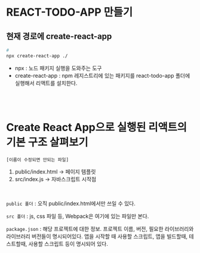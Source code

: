 # REACT-TODO-APP 만들기

## 현재 경로에 create-react-app
```sh
# 
npx create-react-app ./
```
* npx : 노드 패키지 실행을 도와주는 도구
* create-react-app : npm 레지스트리에 있는 패키지를 react-todo-app 폴더에 실행해서 리액트를 설치한다.


<br><br>

# Create React App으로 실행된 리액트의 기본 구조 살펴보기

`[이름이 수정되면 안되는 파일]`
1. public/index.html -> 페이지 템플릿
2. src/index.js -> 자바스크립트 시작점

<br>

`public 폴더`
: 오직 public/index.html에서만 쓰일 수 있다.

`src 폴더`
: js, css 파일 등, Webpack은 여기에 있는 파일만 본다.

`package.json`
: 해당 프로젝트에 대한 정보. 프로젝트 이름, 버전, 필요한 라이브러리와 라이브러리 버전들이 명시되어있다.
앱을 시작할 때 사용할 스크립트, 앱을 빌드할때, 테스트할때, 사용할 스크립트 등이 명시되어 있다.

